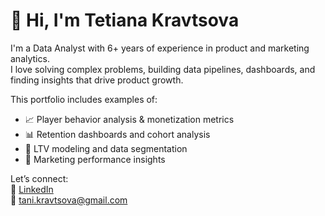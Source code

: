 # 👋 Hi, I'm Tetiana Kravtsova

I'm a Data Analyst with 6+ years of experience in product and marketing analytics.  
I love solving complex problems, building data pipelines, dashboards, and finding insights that drive product growth.

This portfolio includes examples of:
- 📈 Player behavior analysis & monetization metrics
- 📊 Retention dashboards and cohort analysis
- 🧪 LTV modeling and data segmentation
- 🎯 Marketing performance insights

Let’s connect:  
🔗 [LinkedIn](https://www.linkedin.com/in/kravtsova-tani/)  
📧 tani.kravtsova@gmail.com

